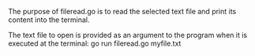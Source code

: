 The purpose of fileread.go is to read the selected text file and print its content into the terminal.

The text file to open is provided as an argument to the program when it is executed at the terminal:
go run fileread.go myfile.txt
